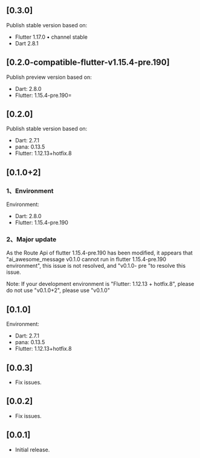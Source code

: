 ## [0.3.0]

Publish stable version based on:
* Flutter 1.17.0 • channel stable
* Dart 2.8.1

## [0.2.0-compatible-flutter-v1.15.4-pre.190]

Publish preview version based on:
* Dart: 2.8.0
* Flutter: 1.15.4-pre.190=


## [0.2.0]

Publish stable version based on:
* Dart: 2.7.1
* pana: 0.13.5
* Flutter: 1.12.13+hotfix.8


## [0.1.0+2]

### 1、Environment

Environment: 

* Dart: 2.8.0
* Flutter: 1.15.4-pre.190


### 2、Major update


As the Route Api of flutter 1.15.4-pre.190 has been modified, it appears that "ai_awesome_message v0.1.0 cannot run in flutter 1.15.4-pre.190 environment", this issue is not resolved, and "v0.1.0- pre "to resolve this issue.

Note: If your development environment is "Flutter: 1.12.13 + hotfix.8", please do not use "v0.1.0+2", please use "v0.1.0"


## [0.1.0]

Environment: 

* Dart: 2.7.1
* pana: 0.13.5
* Flutter: 1.12.13+hotfix.8


## [0.0.3]

* Fix issues.

## [0.0.2]

* Fix issues.

## [0.0.1]

* Initial release.
